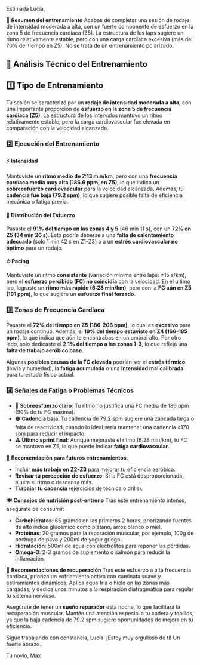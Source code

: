 Estimada Lucía,

🏁 **Resumen del entrenamiento**
Acabas de completar una sesión de rodaje de intensidad moderada a alta, con un fuerte componente de esfuerzo en la zona 5 de frecuencia cardíaca (Z5). La estructura de los laps sugiere un ritmo relativamente estable, pero con una carga cardíaca excesiva (más del 70% del tiempo en Z5). No se trata de un entrenamiento polarizado.

## 📌 **Análisis Técnico del Entrenamiento**

## 1️⃣ **Tipo de Entrenamiento**
Tu sesión se caracterizó por un **rodaje de intensidad moderada a alta**, con una importante proporción de **esfuerzo en la zona 5 de frecuencia cardíaca (Z5)**. La estructura de los intervalos mantuvo un ritmo relativamente estable, pero la carga cardiovascular fue elevada en comparación con la velocidad alcanzada.

### 2️⃣ **Ejecución del Entrenamiento**
#### ⚡ **Intensidad**
Mantuviste un **ritmo medio de 7:13 min/km**, pero con una **frecuencia cardíaca media muy alta (186.6 ppm, en Z5)**, lo que indica un **sobreesfuerzo cardiovascular** para la velocidad alcanzada. Además, tu **cadencia fue baja (79.2 spm)**, lo que sugiere posible falta de eficiencia mecánica o fatiga previa.

#### 🔄 **Distribución del Esfuerzo**
Pasaste el **91% del tiempo en las zonas 4 y 5** (46 min 11 s), con un **72% en Z5 (34 min 26 s)**. Esto podría deberse a una **falta de calentamiento adecuado** (solo 1 min 42 s en Z1-Z3) o a un **estrés cardiovascular no óptimo** para un rodaje.

#### ⏱ **Pacing**
Mantuviste un ritmo **consistente** (variación mínima entre laps: ±15 s/km), pero el **esfuerzo percibido (FC) no coincidía** con la velocidad. En el último lap, lograste un **ritmo más rápido (6:28 min/km)**, pero con la **FC aún en Z5 (191 ppm)**, lo que sugiere un **esfuerzo final forzado**.

### 3️⃣ **Zonas de Frecuencia Cardíaca**
Pasaste el **72% del tiempo en Z5 (186-206 ppm)**, lo cual es **excesivo** para un rodaje continuo. Además, el **19% del tiempo estuviste en Z4 (166-185 ppm)**, lo que indica que aún te encontrabas en un umbral alto. Por otro lado, solo dedicaste el **2.1% del tiempo a las zonas 1-3**, lo que refleja una **falta de trabajo aeróbico base**.

Algunas **posibles causas de la FC elevada** podrían ser el **estrés térmico** (lluvia y humedad), la **fatiga acumulada** o una **intensidad mal calibrada** para tu estado físico actual.

### 4️⃣ **Señales de Fatiga o Problemas Técnicos**
- 🔴 **Sobreesfuerzo claro**: Tu ritmo no justifica una FC media de 186 ppm (90% de tu FC máxima).
- 🟠 **Cadencia baja**: Tu cadencia de 79.2 spm sugiere una zancada larga o falta de reactividad, cuando lo ideal sería mantener una cadencia ≥170 spm para reducir el impacto.
- ⚠ **Último sprint final**: Aunque mejoraste el ritmo (6:28 min/km), tu FC se mantuvo en Z5, lo que puede indicar **fatiga cardiovascular**.

📌 **Recomendación para futuros entrenamientos**:
- Incluir **más trabajo en Z2-Z3** para mejorar tu eficiencia aeróbica.
- **Revisar tu percepción de esfuerzo**: Si la FC está desproporcionada, ajusta el ritmo o descansa más.
- **Trabajar tu cadencia** (ejercicios de técnica o drills).

🍽️ **Consejos de nutrición post-entreno**
Tras este entrenamiento intenso, asegúrate de consumir:
- **Carbohidratos**: 65 gramos en las primeras 2 horas, priorizando fuentes de alto índice glucémico como plátano, arroz blanco o miel.
- **Proteínas**: 20 gramos para la reparación muscular, por ejemplo, 100g de pechuga de pavo y 200ml de yogur griego.
- **Hidratación**: 500ml de agua con electrolitos para reponer las pérdidas.
- **Omega-3**: 2-3 gramos de suplemento o salmón para reducir la inflamación.

🧩 **Recomendaciones de recuperación**
Tras este esfuerzo a alta frecuencia cardíaca, prioriza un enfriamiento activo con caminata suave y estiramientos dinámicos. Aplica agua fría o hielo en las zonas más cargadas, y dedica unos minutos a la respiración diafragmática para regular tu sistema nervioso.

Asegúrate de tener un **sueño reparador** esta noche, lo que facilitará la recuperación muscular. Mantén una atención especial a tu cadera y tobillos, ya que la baja cadencia de 79.2 spm sugiere oportunidades de mejora en tu eficiencia.

Sigue trabajando con constancia, Lucía. ¡Estoy muy orgulloso de ti! Un fuerte abrazo.

Tu novio,
Max